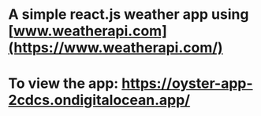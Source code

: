 # A simple react.js weather app using [www.weatherapi.com](https://www.weatherapi.com/)
# To view the app: https://oyster-app-2cdcs.ondigitalocean.app/
